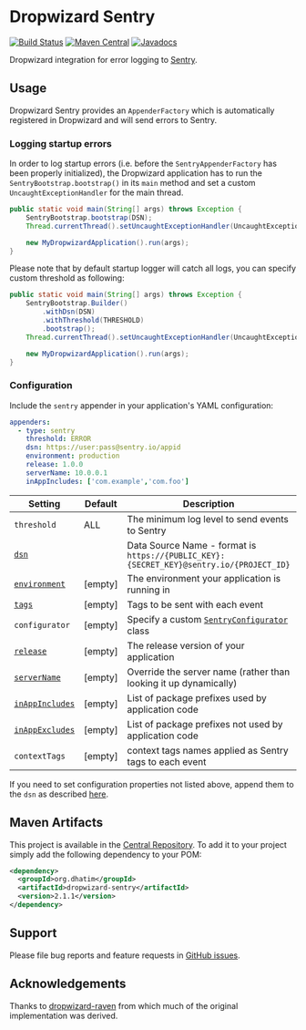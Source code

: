 # Dropwizard Sentry

[![Build Status](https://github.com/dhatim/dropwizard-sentry/workflows/build/badge.svg)](https://github.com/dhatim/dropwizard-sentry/actions)
[![Maven Central](https://maven-badges.herokuapp.com/maven-central/org.dhatim/dropwizard-sentry/badge.svg)](https://maven-badges.herokuapp.com/maven-central/org.dhatim/dropwizard-sentry)
[![Javadocs](https://www.javadoc.io/badge/org.dhatim/dropwizard-sentry.svg)](https://www.javadoc.io/doc/org.dhatim/dropwizard-sentry)

Dropwizard integration for error logging to [Sentry](https://sentry.io).

## Usage

Dropwizard Sentry provides an `AppenderFactory` which is automatically registered in Dropwizard and will send errors to Sentry.

### Logging startup errors

In order to log startup errors (i.e. before the `SentryAppenderFactory` has been properly initialized), the Dropwizard application has to run the `SentryBootstrap.bootstrap()` in its `main` method and set a custom `UncaughtExceptionHandler` for the main thread.

```java
public static void main(String[] args) throws Exception {
    SentryBootstrap.bootstrap(DSN);
    Thread.currentThread().setUncaughtExceptionHandler(UncaughtExceptionHandlers.systemExit());

    new MyDropwizardApplication().run(args);
}
```

Please note that by default startup logger will catch all logs, you can specify custom threshold as following:

```java
public static void main(String[] args) throws Exception {
    SentryBootstrap.Builder()
        .withDsn(DSN)
        .withThreshold(THRESHOLD)
        .bootstrap();
    Thread.currentThread().setUncaughtExceptionHandler(UncaughtExceptionHandlers.systemExit());

    new MyDropwizardApplication().run(args);
}
```

### Configuration

Include the `sentry` appender in your application's YAML configuration:

```yaml
appenders:
  - type: sentry
    threshold: ERROR
    dsn: https://user:pass@sentry.io/appid
    environment: production
    release: 1.0.0
    serverName: 10.0.0.1
    inAppIncludes: ['com.example','com.foo']
```

| Setting | Default | Description | Example Value |
|---|---|---|---|
| `threshold` | ALL | The minimum log level to send events to Sentry | `ERROR` |
| [`dsn`](https://docs.sentry.io/platforms/java/configuration/#setting-the-dsn) |   | Data Source Name - format is `https://{PUBLIC_KEY}:{SECRET_KEY}@sentry.io/{PROJECT_ID}` | `https://foo:bar@sentry.io/12345` |
| [`environment`](https://docs.sentry.io/platforms/java/configuration/#environment) | [empty] | The environment your application is running in |  `production` |
| [`tags`](https://docs.sentry.io/platforms/java/configuration/#tags) | [empty] | Tags to be sent with each event | `tag1:value1,tag2,value2` |
| `configurator` | [empty] | Specify a custom [`SentryConfigurator`](https://github.com/dhatim/dropwizard-sentry/blob/master/src/main/java/org/dhatim/dropwizard/sentry/SentryConfigurator.java) class | `com.example.MySentryConfigurator` |
| [`release`](https://docs.sentry.io/platforms/java/configuration/#release) | [empty] | The release version of your application | `1.0.0` |
| [`serverName`](https://docs.sentry.io/platforms/java/configuration/#server-name) | [empty] | Override the server name (rather than looking it up dynamically) | `10.0.0.1` |
| [`inAppIncludes`](https://docs.sentry.io/platforms/java/configuration/#in-app-includes) | [empty] | List of package prefixes used by application code | `['com.example','com.foo']` |
| [`inAppExcludes`](https://docs.sentry.io/platforms/java/configuration/#in-app-excludes) | [empty] | List of package prefixes not used by application code | `['com.thirdparty','com.anotherthirdparty']` |
| `contextTags` | [empty] | context tags names applied as Sentry tags to each event | `['contextTag1','contextTag2']` |

If you need to set configuration properties not listed above, append them to the `dsn` as described [here](https://docs.sentry.io/clients/java/config/#configuration-via-the-dsn).

## Maven Artifacts

This project is available in the [Central Repository](http://search.maven.org/#search%7Cgav%7C1%7Cg%3A%22org.dhatim%22%20AND%20a%3A%22dropwizard-sentry%22). To add it to your project simply add the following dependency to your POM:

```xml
<dependency>
  <groupId>org.dhatim</groupId>
  <artifactId>dropwizard-sentry</artifactId>
  <version>2.1.1</version>
</dependency>
```

## Support

Please file bug reports and feature requests in [GitHub issues](https://github.com/dhatim/dropwizard-sentry/issues).

## Acknowledgements

Thanks to [dropwizard-raven](https://github.com/tradier/dropwizard-raven) from which much of the original implementation was derived.
